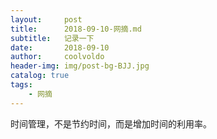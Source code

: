```yaml
---
layout:     post
title:      2018-09-10-网摘.md
subtitle:   记录一下
date:       2018-09-10
author:     coolvoldo
header-img: img/post-bg-BJJ.jpg
catalog: true
tags:
    - 网摘 
---
```


时间管理，不是节约时间，而是增加时间的利用率。




